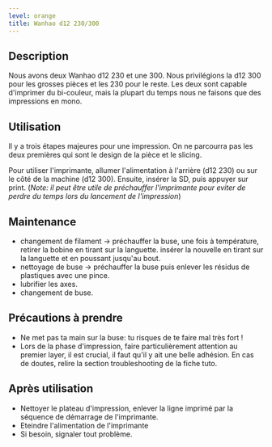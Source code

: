 ```yaml
---
level: orange
title: Wanhao d12 230/300
---
```


## Description

Nous avons deux Wanhao d12 230 et une 300. Nous privilégions la d12 300 pour les grosses pièces et les 230 pour le reste. Les deux sont capable d'imprimer du bi-couleur, mais la plupart du temps nous ne faisons que des impressions en mono.

## Utilisation

Il y a trois étapes majeures pour une impression. On ne parcourra pas les deux premières qui sont le design de la pièce et le slicing.

Pour utiliser l'imprimante, allumer l'alimentation à l'arrière (d12 230) ou sur le côté de la machine (d12 300).
Ensuite, insérer la SD, puis appuyer sur print.
(*Note: il peut être utile de préchauffer l'imprimante pour eviter de perdre du temps lors du lancement de l'impression*)

## Maintenance

- changement de filament -> préchauffer la buse, une fois à température, retirer la bobine en tirant sur la languette. insérer la nouvelle en tirant sur la languette et en poussant jusqu'au bout.
- nettoyage de buse -> préchauffer la buse puis enlever les résidus de plastiques avec une pince.
- lubrifier les axes.
- changement de buse.

## Précautions à prendre

- Ne met pas ta main sur la buse: tu risques de te faire mal très fort !
- Lors de la phase d'impression, faire particulièrement attention au premier layer, il est crucial, il faut qu'il y ait une belle adhésion. En cas de doutes, relire la section troubleshooting de la fiche tuto.

## Après utilisation

- Nettoyer le plateau d'impression, enlever la ligne imprimé par la séquence de démarrage de l'imprimante.
- Eteindre l'alimentation de l'imprimante
- Si besoin, signaler tout problème.
